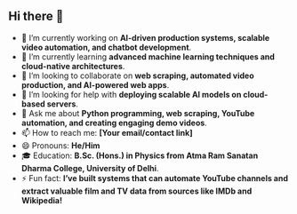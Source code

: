 ## Hi there 👋

<!--  
**deveshpat/deveshpat** is a ✨ _special_ ✨ repository because its `README.md` (this file) appears on your GitHub profile.  

Here are some ideas to get you started:  
-->  

- 🔭 I’m currently working on **AI-driven production systems, scalable video automation, and chatbot development**.  
- 🌱 I’m currently learning **advanced machine learning techniques and cloud-native architectures**.  
- 👯 I’m looking to collaborate on **web scraping, automated video production, and AI-powered web apps**.  
- 🤔 I’m looking for help with **deploying scalable AI models on cloud-based servers**.  
- 💬 Ask me about **Python programming, web scraping, YouTube automation, and creating engaging demo videos**.  
- 📫 How to reach me: **[Your email/contact link]**  
- 😄 Pronouns: **He/Him**  
- 🎓 Education: **B.Sc. (Hons.) in Physics from Atma Ram Sanatan Dharma College, University of Delhi**.  
- ⚡ Fun fact: **I’ve built systems that can automate YouTube channels and extract valuable film and TV data from sources like IMDb and Wikipedia!**  
